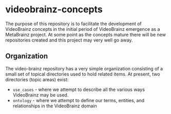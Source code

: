 # videobrainz-concepts
The purpose of this repository is to facilitate the development of VideoBrainz concepts in the initial period of VideoBrainz emergence as a MetaBrainz project.  At some point as the concepts mature there will be new repositories created and this project may very well go away.

## Organization
The video-brainz repository has a very simple organization consisting of a small set of topical directories used to hold related items.  At present, two directories (topic areas) exist:

- `use_cases` - where we attempt to describe all the various ways VideoBrainz may be used.
- `ontology` - where we attempt to define our terms, entities, and relationships in the VideoBrainz domain